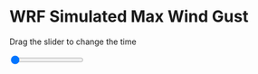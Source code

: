 <h1>WRF Simulated Max Wind Gust</h1>
<p>Drag the slider to change the time</p>

<div class="slidecontainer">
<input oninput='setImage(this)' class="slider" type="range" min="0" max="7" value="0" step="1" />
<img id='img'/>
</div>

<script>
var img = document.getElementById('img');
var img_array = ['/assets/images/wrf/w_wrfout_d01_2020-07-16_12:00:00.png',
'/assets/images/wrf/w_wrfout_d01_2020-07-16_13:00:00.png',
'/assets/images/wrf/w_wrfout_d01_2020-07-16_14:00:00.png',
'/assets/images/wrf/w_wrfout_d01_2020-07-16_15:00:00.png',
'/assets/images/wrf/w_wrfout_d01_2020-07-16_16:00:00.png',
'/assets/images/wrf/w_wrfout_d01_2020-07-16_17:00:00.png',
'/assets/images/wrf/w_wrfout_d01_2020-07-16_18:00:00.png',];
function setImage(obj)
{
        var value = obj.value;
        img.src = img_array[value];

}
</script>
